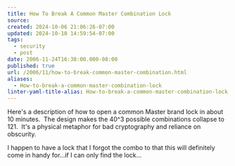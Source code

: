 ```yaml
---
title: How To Break A Common Master Combination Lock
source: 
created: 2024-10-06 21:06:26-07:00
updated: 2024-10-10 14:59:54-07:00
tags:
  - security
  - post
date: 2006-11-24T16:38:00.000-08:00
published: true
url: /2006/11/how-to-break-common-master-combination.html
aliases:
  - How-to-break-a-common-master-combination-lock
linter-yaml-title-alias: How-to-break-a-common-master-combination-lock
---
```



Here's a description of how to open a common Master brand lock in about 10 minutes.  The design makes the 40^3 possible combinations collapse to 121.  It's a physical metaphor for bad cryptography and reliance on obscurity.  
  
I happen to have a lock that I forgot the combo to that this will definitely come in handy for...if I can only find the lock...